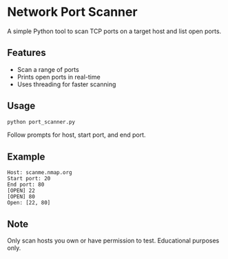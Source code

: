 # Network Port Scanner

A simple Python tool to scan TCP ports on a target host and list open ports.

## Features

* Scan a range of ports
* Prints open ports in real-time
* Uses threading for faster scanning

## Usage

```bash
python port_scanner.py
```

Follow prompts for host, start port, and end port.

## Example

```
Host: scanme.nmap.org
Start port: 20
End port: 80
[OPEN] 22
[OPEN] 80
Open: [22, 80]
```

## Note

Only scan hosts you own or have permission to test. Educational purposes only.
